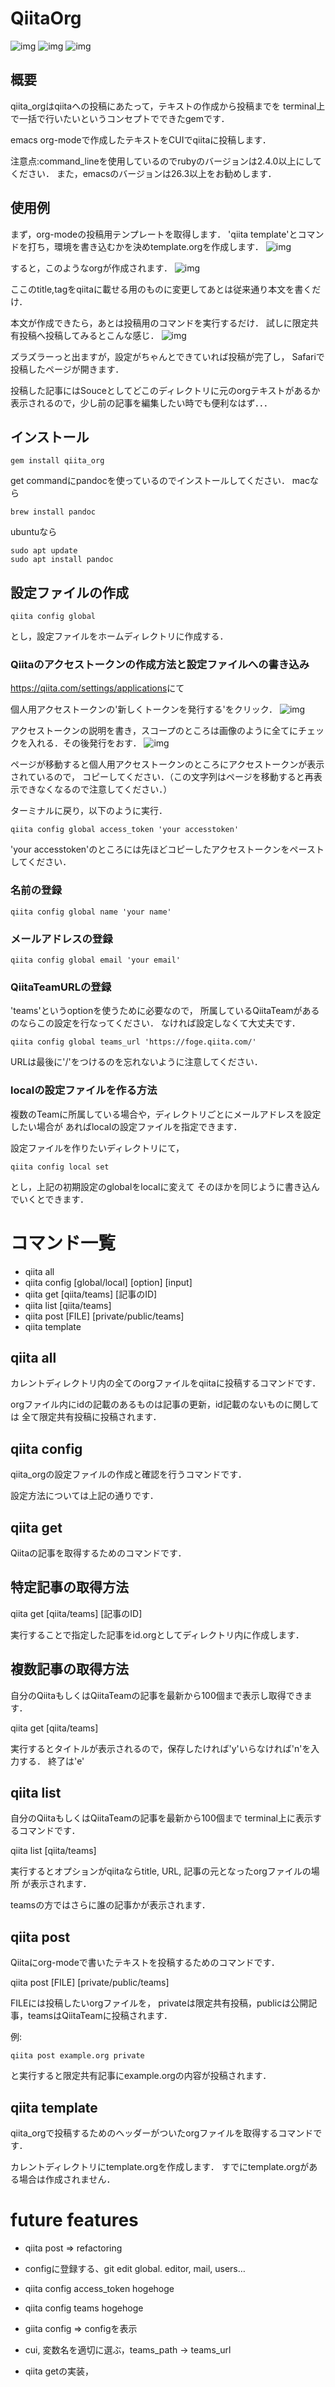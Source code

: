 

# QiitaOrg

![img](https://img.shields.io/badge/MacOSX-10.13.3-brightgreen.svg) ![img](https://img.shields.io/badge/ruby-2.7.0p0-brightgree.svg) 
![img](https://img.shields.io/badge/qiitaorg-0.1.8-brightgreen.svg)


## 概要

qiita\_orgはqiitaへの投稿にあたって，テキストの作成から投稿までを
terminal上で一括で行いたいというコンセプトでできたgemです．

emacs org-modeで作成したテキストをCUIでqiitaに投稿します．

注意点:command\_lineを使用しているのでrubyのバージョンは2.4.0以上にしてください．
また，emacsのバージョンは26.3以上をお勧めします．


## 使用例

まず，org-modeの投稿用テンプレートを取得します．
'qiita template'とコマンドを打ち，環境を書き込むかを決めtemplate.orgを作成します．
![img](https://qiita-image-store.s3.ap-northeast-1.amazonaws.com/0/612049/76dc9d92-3a77-5523-7a21-571f691402bb.png)

すると，このようなorgが作成されます．
![img](https://qiita-image-store.s3.ap-northeast-1.amazonaws.com/0/612049/4a38e62f-9cae-1bf1-ee51-080706c64f6f.png)

ここのtitle,tagをqiitaに載せる用のものに変更してあとは従来通り本文を書くだけ．

本文が作成できたら，あとは投稿用のコマンドを実行するだけ．
試しに限定共有投稿へ投稿してみるとこんな感じ．
![img](https://qiita-image-store.s3.ap-northeast-1.amazonaws.com/0/612049/3f7179f4-e150-7a63-b8ba-e936b925d7be.png)

ズラズラーっと出ますが，設定がちゃんとできていれば投稿が完了し，
Safariで投稿したページが開きます．

投稿した記事にはSouceとしてどこのディレクトリに元のorgテキストがあるか
表示されるので，少し前の記事を編集したい時でも便利なはず．．．


## インストール

    gem install qiita_org

get commandにpandocを使っているのでインストールしてください．
macなら

    brew install pandoc

ubuntuなら

    sudo apt update
    sudo apt install pandoc


## 設定ファイルの作成

    qiita config global

とし，設定ファイルをホームディレクトリに作成する．


### Qiitaのアクセストークンの作成方法と設定ファイルへの書き込み

[<https://qiita.com/settings/applications>](<https://qiita.com/settings/applications>)にて

個人用アクセストークンの'新しくトークンを発行する'をクリック．
![img](https://qiita-image-store.s3.ap-northeast-1.amazonaws.com/0/612049/de93b61e-b42d-8364-7282-ee1bdbd572ad.png)

アクセストークンの説明を書き，スコープのところは画像のように全てにチェックを入れる．その後発行をおす．
![img](https://qiita-image-store.s3.ap-northeast-1.amazonaws.com/0/612049/7012077d-fba8-e823-d29c-dc93939b4d6b.png)

ページが移動すると個人用アクセストークンのところにアクセストークンが表示されているので，
コピーしてください．（この文字列はページを移動すると再表示できなくなるので注意してください．）

ターミナルに戻り，以下のように実行．

    qiita config global access_token 'your accesstoken'

'your accesstoken'のところには先ほどコピーしたアクセストークンをペーストしてください．


### 名前の登録

    qiita config global name 'your name'


### メールアドレスの登録

    qiita config global email 'your email'


### QiitaTeamURLの登録

'teams'というoptionを使うために必要なので，
所属しているQiitaTeamがあるのならこの設定を行なってください．
なければ設定しなくて大丈夫です．

    qiita config global teams_url 'https://foge.qiita.com/'

URLは最後に'/'をつけるのを忘れないように注意してください．


### localの設定ファイルを作る方法

複数のTeamに所属している場合や，ディレクトリごとにメールアドレスを設定したい場合が
あればlocalの設定ファイルを指定できます．

設定ファイルを作りたいディレクトリにて，

    qiita config local set

とし，上記の初期設定のglobalをlocalに変えて
そのほかを同じように書き込んでいくとできます．


# コマンド一覧

-   qiita all
-   qiita config [global/local] [option] [input]
-   qiita get [qiita/teams] [記事のID]
-   qiita list [qiita/teams]
-   qiita post [FILE] [private/public/teams]
-   qiita template


## qiita all

カレントディレクトリ内の全てのorgファイルをqiitaに投稿するコマンドです．

orgファイル内にidの記載のあるものは記事の更新，id記載のないものに関しては
全て限定共有投稿に投稿されます．


## qiita config

qiita\_orgの設定ファイルの作成と確認を行うコマンドです．

設定方法については上記の通りです．


## qiita get

Qiitaの記事を取得するためのコマンドです．


## 特定記事の取得方法

qiita get [qiita/teams] [記事のID]

実行することで指定した記事をid.orgとしてディレクトリ内に作成します．


## 複数記事の取得方法

自分のQiitaもしくはQiitaTeamの記事を最新から100個まで表示し取得できます．

qiita get [qiita/teams]

実行するとタイトルが表示されるので，保存したければ'y'いらなければ'n'を入力する．
終了は'e'


## qiita list

自分のQiitaもしくはQiitaTeamの記事を最新から100個まで
terminal上に表示するコマンドです．

qiita list [qiita/teams]

実行するとオプションがqiitaならtitle, URL, 記事の元となったorgファイルの場所
が表示されます．

teamsの方ではさらに誰の記事かが表示されます．


## qiita post

Qiitaにorg-modeで書いたテキストを投稿するためのコマンドです．

qiita post [FILE] [private/public/teams]

FILEには投稿したいorgファイルを，
privateは限定共有投稿，publicは公開記事，teamsはQiitaTeamに投稿されます．

例:

    qiita post example.org private

と実行すると限定共有記事にexample.orgの内容が投稿されます．


## qiita template

qiita\_orgで投稿するためのヘッダーがついたorgファイルを取得するコマンドです．

カレントディレクトリにtemplate.orgを作成します．
すでにtemplate.orgがある場合は作成されません．


# future features

-   qiita post => refactoring

-   configに登録する、git edit global. editor, mail, users&#x2026;
-   qiita config access\_token hogehoge
-   qiita config teams hogehoge
-   giita config =>  configを表示

-   cui, 変数名を適切に選ぶ，teams\_path -> teams\_url
-   qiita getの実装，

